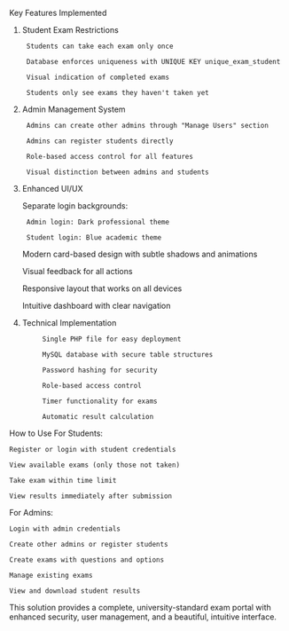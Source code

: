 Key Features Implemented
1. Student Exam Restrictions

        Students can take each exam only once
    
        Database enforces uniqueness with UNIQUE KEY unique_exam_student
    
        Visual indication of completed exams
    
        Students only see exams they haven't taken yet

2. Admin Management System

        Admins can create other admins through "Manage Users" section
    
        Admins can register students directly
    
        Role-based access control for all features
    
        Visual distinction between admins and students
    
3. Enhanced UI/UX

    Separate login backgrounds:

        Admin login: Dark professional theme

        Student login: Blue academic theme

    Modern card-based design with subtle shadows and animations

    Visual feedback for all actions

    Responsive layout that works on all devices

    Intuitive dashboard with clear navigation

4. Technical Implementation

            Single PHP file for easy deployment
        
            MySQL database with secure table structures
        
            Password hashing for security
        
            Role-based access control
        
            Timer functionality for exams
        
            Automatic result calculation

How to Use
For Students:

    Register or login with student credentials

    View available exams (only those not taken)

    Take exam within time limit

    View results immediately after submission

For Admins:

    Login with admin credentials

    Create other admins or register students

    Create exams with questions and options

    Manage existing exams

    View and download student results

This solution provides a complete, university-standard exam portal with enhanced security, user management, and a beautiful, intuitive interface.

